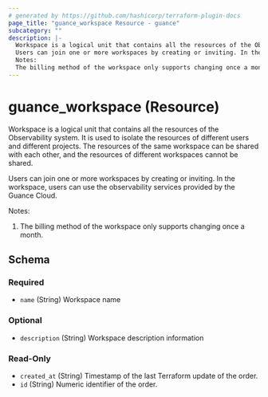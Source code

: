 ```yaml
---
# generated by https://github.com/hashicorp/terraform-plugin-docs
page_title: "guance_workspace Resource - guance"
subcategory: ""
description: |-
  Workspace is a logical unit that contains all the resources of the Observability system. It is used to isolate the resources of different users and different projects. The resources of the same workspace can be shared with each other, and the resources of different workspaces cannot be shared.
  Users can join one or more workspaces by creating or inviting. In the workspace, users can use the observability services provided by the Guance Cloud.
  Notes:
  The billing method of the workspace only supports changing once a month.
---
```


# guance_workspace (Resource)

Workspace is a logical unit that contains all the resources of the Observability system. It is used to isolate the resources of different users and different projects. The resources of the same workspace can be shared with each other, and the resources of different workspaces cannot be shared.

Users can join one or more workspaces by creating or inviting. In the workspace, users can use the observability services provided by the Guance Cloud.

Notes:

1. The billing method of the workspace only supports changing once a month.



<!-- schema generated by tfplugindocs -->
## Schema

### Required

- `name` (String) Workspace name

### Optional

- `description` (String) Workspace description information

### Read-Only

- `created_at` (String) Timestamp of the last Terraform update of the order.
- `id` (String) Numeric identifier of the order.


